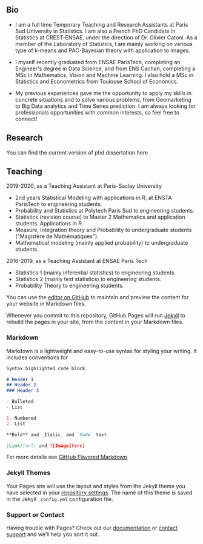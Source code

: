 ## Bio

* I am a full time Temporary Teaching and Research Assistants at Paris Sud University in Statistics.
I am also a French PhD Candidate in Statistics at CREST-ENSAE, under the direction of Dr. Olivier Catoni. 
As a member of the Laboratory of Statistics, I am mainly working on various type of k-means and PAC-Bayesian theory with application to images. 


* I myself recently graduated from ENSAE ParisTech, completing an Engineer's degree in Data Science, and from ENS Cachan, completing a MSc in Mathematics, Vision and Machine Learning. 
I also hold a MSc in Statistics and Econometrics from Toulouse School of Economics.


* My previous experiences gave me the opportunity to apply my skills in concrete situations and to solve various problems, from Geomarketing to Big Data analytics and Time Series prediction. I am always looking for professionals opportunities with common interests, so feel free to connect! 

## Research
You can find the current version of phd dissertation here


## Teaching

2019-2020, as a Teaching Assistant at Paris-Saclay University

* 2nd years Statistical Modeling with applications in R, at ENSTA ParisTech to engineering students.
* Probability and Statistics at Polytech Paris Sud to engineering students. 
* Statistics (revision course) to Master 2 Mathematics and application students. Applications in R. 
* Measure, Integration theory and Probability to undergraduate students ("Magistère de Mathématiques").
* Mathematical modeling (mainly applied probability) to undergraduate students.

2016-2019, as a Teaching Assistant at ENSAE Paris Tech

* Statistics 1 (mainly inferential statistics) to engineering students
* Statistics 2 (mainly test statistics) to engineering students.
* Probability Theory to engineering students.

You can use the [editor on GitHub](https://github.com/GautierAppert/gautierappert.github.io/edit/master/index.md) to maintain and preview the content for your website in Markdown files.

Whenever you commit to this repository, GitHub Pages will run [Jekyll](https://jekyllrb.com/) to rebuild the pages in your site, from the content in your Markdown files.

### Markdown

Markdown is a lightweight and easy-to-use syntax for styling your writing. It includes conventions for

```markdown
Syntax highlighted code block

# Header 1
## Header 2
### Header 3

- Bulleted
- List

1. Numbered
2. List

**Bold** and _Italic_ and `Code` text

[Link](url) and ![Image](src)
```

For more details see [GitHub Flavored Markdown](https://guides.github.com/features/mastering-markdown/).

### Jekyll Themes

Your Pages site will use the layout and styles from the Jekyll theme you have selected in your [repository settings](https://github.com/GautierAppert/gautierappert.github.io/settings). The name of this theme is saved in the Jekyll `_config.yml` configuration file.

### Support or Contact

Having trouble with Pages? Check out our [documentation](https://help.github.com/categories/github-pages-basics/) or [contact support](https://github.com/contact) and we’ll help you sort it out.

